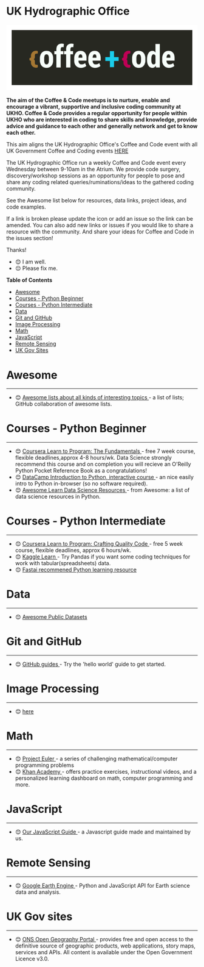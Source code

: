 # UK Hydrographic Office

![Coffee and Code Logo](coffee-and-code-tiny.png)


**The aim of the Coffee & Code meetups is to nurture, enable and encourage a vibrant, supportive and inclusive coding community at UKHO. Coffee & Code provides a regular opportunity for people within UKHO who are interested in coding to share skills and knowledge, provide advice and guidance to each other and generally network and get to know each other.**

This aim aligns the UK Hydrographic Office's Coffee and Code event with all UK Government Coffee and Coding events [HERE](https://ukgovdatascience.github.io/rap-website/resource-coffee-and-coding.html)

The UK Hydrographic Office run a weekly Coffee and Code event every Wednesday between 9-10am in the Atrium. We provide code surgery, discovery/workshop sessions as an opportunity for people to pose and share any coding related queries/ruminations/ideas to the gathered coding community.

See the Awesome list below for resources, data links, project ideas, and code examples. 

If a link is broken please update the icon or add an issue so the link can be amended. 
You can also add new links or issues if you would like to share a resource with the community.
And share your ideas for Coffee and Code in the issues section!

Thanks!

* :blush: I am well.
* :pensive: Please fix me.

**Table of Contents**
* [Awesome](#awesome)
* [Courses - Python Beginner](#courses---python-beginner)
* [Courses - Python Intermediate](#courses---python-intermediate)
* [Data](#data)
* [Git and GitHub](#git-and-github)
* [Image Processing](#image-processing)
* [Math](#math)
* [JavaScript](#javascript)
* [Remote Sensing](#remote-sensing)
* [UK Gov Sites](#uk--gov--sites)


# Awesome
-------------
* :blush: [Awesome lists about all kinds of interesting topics ](https://github.com/sindresorhus/awesome) - a list of lists; GitHub collaboration of awesome lists. 

# Courses - Python Beginner
-------------

* :blush: [Coursera Learn to Program: The Fundamentals ](https://www.coursera.org/learn/learn-to-program) - free 7 week course, flexible deadlines,approx 4-8 hours/wk. Data Science strongly recommend this course and on completion you will recieve an O'Reilly Python Pocket Reference Book as a congratulations! 
* :blush: [DataCamp Introduction to Python, interactive course ](https://www.datacamp.com/courses/intro-to-python-for-data-science) - an nice easily intro to Python in-browser (so no software required).
* :blush: [Awesome Learn Data Science Resources ](https://github.com/siboehm/awesome-learn-datascience#readme) - from Awesome: a list of data science resources in Python. 

# Courses - Python Intermediate
--------------

* :blush: [Coursera Learn to Program: Crafting Quality Code ](https://www.coursera.org/learn/program-code) - free 5 week course, flexible deadlines, approx 6 hours/wk. 
* :blush: [Kaggle Learn ](https://www.kaggle.com/learn/overview) - Try Pandas if you want some coding techniques for work with tabular(spreadsheets) data. 
* :blush: [Fastai recommened Python learning resource ](https://forums.fast.ai/t/recommended-python-learning-resources/26888)

# Data
------------

* :blush: [Awesome Public Datasets ](https://github.com/awesomedata/awesome-public-datasets)


# Git and GitHub
---------------
* :blush: [GitHub guides ](https://guides.github.com/) - Try the 'hello world' guide to get started.


# Image Processing
-----------------
* :blush: [here ](https://github.com/scikit-image/skimage-tutorials)


# Math
------------
* :blush: [Project Euler ](https://projecteuler.net/) - a series of challenging mathematical/computer programming problems
* :blush: [Khan Academy ](https://www.khanacademy.org/) - offers practice exercises, instructional videos, and a personalized learning dashboard on math, computer programming and more. 

# JavaScript
------------
* :blush: [Our JavaScript Guide ](javascript-guide.md/) - a Javascript guide made and maintained by us.


# Remote Sensing
------------

* :blush: [Google Earth Engine ](https://earthengine.google.com/) - Python and JavaScript API for Earth science data and analysis.

# UK Gov sites
------------

* :blush: [ONS Open Geography Portal ](https://geoportal.statistics.gov.uk/) - provides free and open access to the definitive source of geographic products, web applications, story maps, services and APIs. All content is available under the Open Government Licence v3.0.

